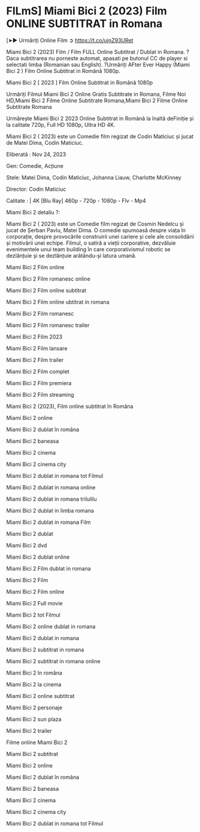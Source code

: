 # FILmS] Miami Bici 2 (2023) Film ONLINE SUBTITRAT in Romana

[➤► Urmăriți Online Film ➲ https://t.co/ujnZ93URet

Miami Bici 2 (2023) Film / Film FULL Online Subtitrat / Dublat in Romana. ?️ Daca subtitrarea nu porneste automat, apasati pe butonul CC de player si selectati limba (Romanian sau English). ?️Urmăriți AFter Ever Happy (Miami Bici 2 ) Film Online Subtitrat in Română 1080p.

Miami Bici 2 [ 2023 ] Film Online Subtitrat in Română 1080p

Urmăriți Filmul Miami Bici 2 Online Gratis Subtitrate in Romana, Filme Noi HD,Miami Bici 2 Filme Online Subtitrate Romana,Miami Bici 2 Filme Online Subtitrate Romana

Urmărește Miami Bici 2 2023 Online Subtitrat in Română la înaltă deFiniție și la calitate 720p, Full HD 1080p, Ultra HD 4K.

Miami Bici 2 ( 2023) este un  Comedie film regizat de  Codin Maticiuc și jucat de  Matei Dima, Codin Maticiuc. 

Eliberată : Nov 24, 2023

Gen: Comedie, Acțiune

Stele: Matei Dima, Codin Maticiuc, Johanna Liauw, Charlotte McKinney

Director: Codin Maticiuc

Calitate : | 4K [Blu Ray] 460p - 720p - 1080p - Flv - Mp4

Miami Bici 2 detaliu ?:

Miami Bici 2 ( 2023) este un Comedie film regizat de Cosmin Nedelcu și jucat de Șerban Pavlu, Matei Dima. O comedie spumoasă despre viața în corporație, despre provocările construirii unei cariere și cele ale consolidării și motivării unei echipe. Filmul, o satiră a vieții corporative, dezvăluie evenimentele unui team building în care corporativismul robotic se dezlănțuie și se dezlănțuie arătându-și latura umană.

Miami Bici 2 Film online

Miami Bici 2 Film romanesc online

Miami Bici 2 Film online subtitrat

Miami Bici 2 Film online ubtitrat in romana

Miami Bici 2 Film romanesc

Miami Bici 2 Film romanesc trailer

Miami Bici 2 Film 2023

Miami Bici 2 Film lansare

Miami Bici 2 Film trailer

Miami Bici 2 Film complet

Miami Bici 2 Film premiera

Miami Bici 2 Film streaming

Miami Bici 2 (2023), Film online subtitrat în Româna

Miami Bici 2 online

Miami Bici 2 dublat în româna

Miami Bici 2 baneasa

Miami Bici 2 cinema

Miami Bici 2 cinema city

Miami Bici 2 dublat in romana tot Filmul

Miami Bici 2 dublat in romana online

Miami Bici 2 dublat in romana trilulilu

Miami Bici 2 dublat in limba romana

Miami Bici 2 dublat in romana Film

Miami Bici 2 dublat

Miami Bici 2 dvd

Miami Bici 2 dublat online

Miami Bici 2 Film dublat in romana

Miami Bici 2 Film

Miami Bici 2 Film online

Miami Bici 2 Full movie

Miami Bici 2 tot Filmul

Miami Bici 2 online dublat in romana

Miami Bici 2 dublat in romana

Miami Bici 2 subtitrat in romana

Miami Bici 2 subtitrat in romana online

Miami Bici 2 în româna

Miami Bici 2 la cinema

Miami Bici 2 online subtitrat

Miami Bici 2 personaje

Miami Bici 2 sun plaza

Miami Bici 2 trailer

Filme online Miami Bici 2

Miami Bici 2 subtitrat

Miami Bici 2 online

Miami Bici 2 dublat în româna

Miami Bici 2 baneasa

Miami Bici 2 cinema

Miami Bici 2 cinema city

Miami Bici 2 dublat in romana tot Filmul
